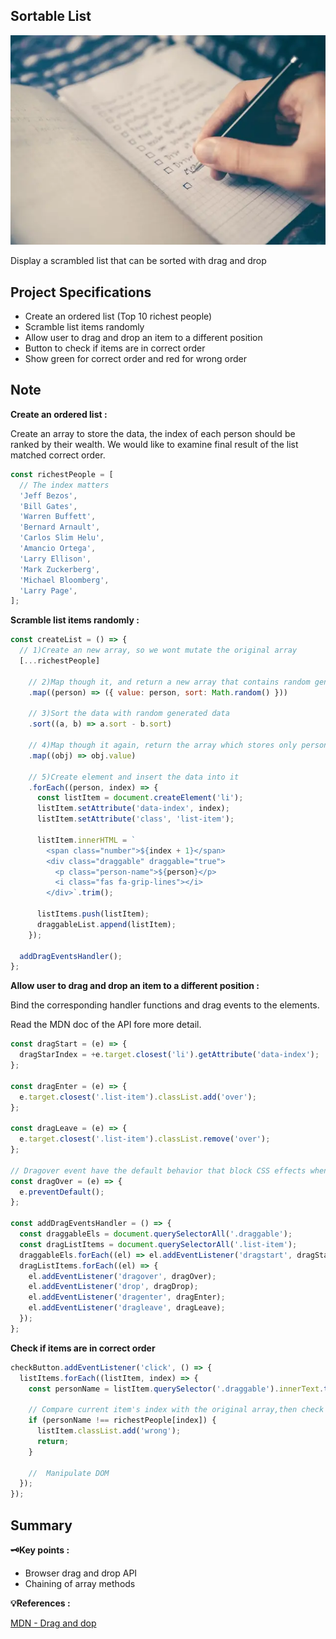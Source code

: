 ## Sortable List

![Sortable list](../assets/image/Sortable-list.webp)

Display a scrambled list that can be sorted with drag and drop

## Project Specifications

- Create an ordered list (Top 10 richest people)
- Scramble list items randomly
- Allow user to drag and drop an item to a different position
- Button to check if items are in correct order
- Show green for correct order and red for wrong order

## Note

**Create an ordered list :**

Create an array to store the data, the index of each person should be ranked by their wealth. We would like to examine final result of the list matched correct order.

```javascript
const richestPeople = [
  // The index matters
  'Jeff Bezos',
  'Bill Gates',
  'Warren Buffett',
  'Bernard Arnault',
  'Carlos Slim Helu',
  'Amancio Ortega',
  'Larry Ellison',
  'Mark Zuckerberg',
  'Michael Bloomberg',
  'Larry Page',
];
```

**Scramble list items randomly :**

```javascript
const createList = () => {
  // 1)Create an new array, so we wont mutate the original array
  [...richestPeople]

    // 2)Map though it, and return a new array that contains random generated number
    .map((person) => ({ value: person, sort: Math.random() }))

    // 3)Sort the data with random generated data
    .sort((a, b) => a.sort - b.sort)

    // 4)Map though it again, return the array which stores only person names
    .map((obj) => obj.value)

    // 5)Create element and insert the data into it
    .forEach((person, index) => {
      const listItem = document.createElement('li');
      listItem.setAttribute('data-index', index);
      listItem.setAttribute('class', 'list-item');

      listItem.innerHTML = `
        <span class="number">${index + 1}</span>
        <div class="draggable" draggable="true">
          <p class="person-name">${person}</p>
          <i class="fas fa-grip-lines"></i>
        </div>`.trim();

      listItems.push(listItem);
      draggableList.append(listItem);
    });

  addDragEventsHandler();
};
```

**Allow user to drag and drop an item to a different position :**

Bind the corresponding handler functions and drag events to the elements.

Read the MDN doc of the API fore more detail.

```javascript
const dragStart = (e) => {
  dragStarIndex = +e.target.closest('li').getAttribute('data-index');
};

const dragEnter = (e) => {
  e.target.closest('.list-item').classList.add('over');
};

const dragLeave = (e) => {
  e.target.closest('.list-item').classList.remove('over');
};

// Dragover event have the default behavior that block CSS effects when we drag the item,we have to cancel it here
const dragOver = (e) => {
  e.preventDefault();
};

const addDragEventsHandler = () => {
  const draggableEls = document.querySelectorAll('.draggable');
  const dragListItems = document.querySelectorAll('.list-item');
  draggableEls.forEach((el) => el.addEventListener('dragstart', dragStart));
  dragListItems.forEach((el) => {
    el.addEventListener('dragover', dragOver);
    el.addEventListener('drop', dragDrop);
    el.addEventListener('dragenter', dragEnter);
    el.addEventListener('dragleave', dragLeave);
  });
};
```

**Check if items are in correct order**

```javascript
checkButton.addEventListener('click', () => {
  listItems.forEach((listItem, index) => {
    const personName = listItem.querySelector('.draggable').innerText.trim();

    // Compare current item's index with the original array,then check if the order matched.
    if (personName !== richestPeople[index]) {
      listItem.classList.add('wrong');
      return;
    }

    //  Manipulate DOM
  });
});
```

## Summary

**🗝️Key points :**

- Browser drag and drop API
- Chaining of array methods

**💡References :**

[MDN - Drag and dop](https://developer.mozilla.org/en-US/docs/Web/API/HTML_Drag_and_Drop_API)
